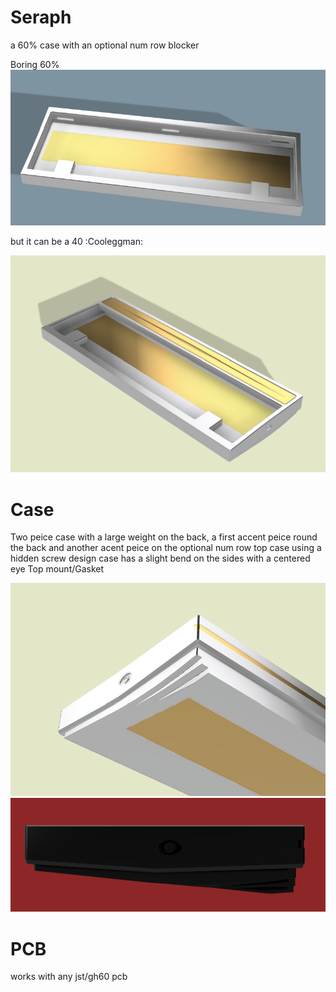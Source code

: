 # Seraph
a 60% case with an optional num row blocker

Boring 60%
![alt text](https://github.com/ShrimpedKeyboard/Seraph/blob/main/Gallery/Case%201.png?raw=true)

but it can be a 40 :Cooleggman:

![alt text](https://github.com/ShrimpedKeyboard/Seraph/blob/main/Gallery/Case%203.png?raw=true)

# Case

Two peice case with a large weight on the back, a first accent peice round the back and another acent peice on the optional num row top case using a hidden screw design 
case has a slight bend on the sides with a centered eye 
Top mount/Gasket

![alt text](https://github.com/ShrimpedKeyboard/Seraph/blob/main/Gallery/Case%202.png?raw=true)
![alt text](https://github.com/ShrimpedKeyboard/Seraph/blob/main/Gallery/Case%204.png?raw=true)

# PCB

works with any jst/gh60 pcb
